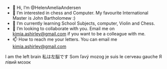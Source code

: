- 👋 Hi, I’m @HelenAmeliaAndersen
- 👀 I’m interested in chess and Computer. My favourite International Master is John Bartholomew :)
- 🌱 I’m currently learning School Subjects, computer, Violin and Chess.
- 💞️ I’m looking to collaborate with you. Email me on kimia.ashirley@gmail.com if you want to be a colleague with me.
- 📫 How to reach me your letters. You can email me kimia.ashirley@gmail.com
<!---
HelenAmeliaAndersen/HelenAmeliaAndersen is a ✨ special ✨ repository because its `README.md` (this file) appears on your GitHub profile.
You can click the Preview link to take a look at your changes.
--->
I am the left brain 私は左脳です Som ľavý mozog je suis le cerveau gauche Я лівий мозок
